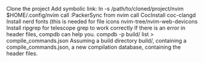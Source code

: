 Clone the project
Add symbolic link: ln -s /path/to/cloned/project/nvim $HOME/.config/nvim
call :PackerSync from nvim
call CocInstall coc-clangd
Install nerd fonts (this is needed for file icons nvim-tree/nvim-web-devicons
Install ripgrep for telescope grep to work correctly
If there is an error in header files, compdb can help you. compdb -p build/ list > compile_commands.json Assuming a build directory build/, containing a compile_commands.json, a new compilation database, containing the header files.
